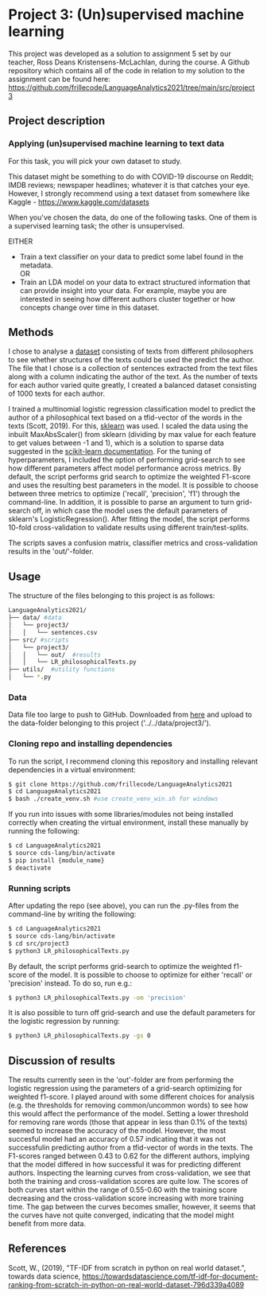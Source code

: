 # Project 3: (Un)supervised machine learning
This project was developed as a solution to assignment 5 set by our teacher, Ross Deans Kristensens-McLachlan, during the course. A Github repository which contains all of the code in relation to my solution to the assignment can be found here: 
https://github.com/frillecode/LanguageAnalytics2021/tree/main/src/project3

## Project description 
### Applying (un)supervised machine learning to text data
For this task, you will pick your own dataset to study.

This dataset might be something to do with COVID-19 discourse on Reddit; IMDB reviews; newspaper headlines; whatever it is that catches your eye. However, I strongly recommend using a text dataset from somewhere like Kaggle - https://www.kaggle.com/datasets

When you've chosen the data, do one of the following tasks. One of them is a supervised learning task; the other is unsupervised.

EITHER  
- Train a text classifier on your data to predict some label found in the metadata.   
OR   
- Train an LDA model on your data to extract structured information that can provide insight into your data. For example, maybe you are interested in seeing how different authors cluster together or how concepts change over time in this dataset.


## Methods
I chose to analyse a [dataset](https://www.kaggle.com/christopherlemke/philosophical-texts?select=sentences.csv) consisting of texts from different philosophers to see whether structures of the texts could be used the predict the author. The file that I chose is a collection of sentences extracted from the text files along with a column indicating the author of the text. As the number of texts for each author varied quite greatly, I created a balanced dataset consisting of 1000 texts for each author.   

I trained a multinomial logistic regression classification model to predict the author of a philosophical text based on a tfid-vector of the words in the texts (Scott, 2019). For this, [sklearn](https://scikit-learn.org/stable/index.html) was used. I scaled the data using the inbuilt MaxAbsScaler() from sklearn (dividing by max value for each feature to get values between -1 and 1), which is a solution to sparse data suggested in the [scikit-learn documentation](https://scikit-learn.org/stable/modules/preprocessing.html). For the tuning of hyperparameters, I included the option of performing grid-search to see how different parameters affect model performance across metrics. By default, the script performs grid search to optimize the weighted F1-score and uses the resulting best parameters in the model. It is possible to choose between three metrics to optimize ('recall', 'precision', 'f1') through the command-line. In addition, it is possible to parse an argument to turn grid-search off, in which case the model uses the default parameters of sklearn's LogisticRegression(). 
After fitting the model, the script performs 10-fold cross-validation to validate results using different train/test-splits.   

The scripts saves a confusion matrix, classifier metrics and cross-validation results in the 'out/'-folder.


## Usage
The structure of the files belonging to this project is as follows:
```bash
LanguageAnalytics2021/  
├── data/ #data
│   └── project3/
│   │   └── sentences.csv 
├── src/ #scripts
│   └── project3/
│   │   └── out/  #results
│   │   └── LR_philosophicalTexts.py  
├── utils/  #utility functions 
│   └── *.py  
```
### Data
Data file too large to push to GitHub. Downloaded from [here](https://www.kaggle.com/christopherlemke/philosophical-texts?select=sentences.csv) and upload to the data-folder belonging to this project ('../../data/project3/').

### Cloning repo and installing dependencies 
To run the script, I recommend cloning this repository and installing relevant dependencies in a virtual environment:  

```bash
$ git clone https://github.com/frillecode/LanguageAnalytics2021
$ cd LanguageAnalytics2021
$ bash ./create_venv.sh #use create_venv_win.sh for windows
```

If you run into issues with some libraries/modules not being installed correctly when creating the virtual environment, install these manually by running the following:  
```bash
$ cd LanguageAnalytics2021
$ source cds-lang/bin/activate
$ pip install {module_name}
$ deactivate
```

### Running scripts
After updating the repo (see above), you can run the .py-files from the command-line by writing the following:
``` bash
$ cd LanguageAnalytics2021
$ source cds-lang/bin/activate
$ cd src/project3
$ python3 LR_philosophicalTexts.py
```

By default, the script performs grid-search to optimize the weighted f1-score of the model. It is possible to choose to optimize for either 'recall' or 'precision' instead. To do so, run e.g.: 
``` bash
$ python3 LR_philosophicalTexts.py -om 'precision'
```
It is also possible to turn off grid-search and use the default parameters for the logistic regression by running:
``` bash
$ python3 LR_philosophicalTexts.py -gs 0
```

## Discussion of results
The results currently seen in the 'out'-folder are from performing the logistic regression using the parameters of a grid-search optimizing for weighted f1-score. I played around with some different choices for analysis (e.g. the thresholds for removing common/uncommon words) to see how this would affect the performance of the model. Setting a lower threshold for removing rare words (those that appear in less than 0.1% of the texts) seemed to increase the accuracy of the model. However, the most succesful model had an accuracy of 0.57 indicating that it was not successfulin predicting author from a tfid-vector of words in the texts. The F1-scores ranged between 0.43 to 0.62 for the different authors, implying that the model differed in how successful it was for predicting different authors. Inspecting the learning curves from cross-validation, we see that both the training and cross-validation scores are quite low. The scores of both curves start within the range of 0.55-0.60 with the training score decreasing and the cross-validation score increasing with more training time. The gap between the curves becomes smaller, however, it seems that the curves have not quite converged, indicating that the model might benefit from more data. 



## References

Scott, W., (2019), "TF-IDF from scratch in python on real world dataset.", towards data science, https://towardsdatascience.com/tf-idf-for-document-ranking-from-scratch-in-python-on-real-world-dataset-796d339a4089